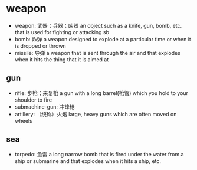 # weapon

- weapon: 武器；兵器；凶器 an object such as a knife, gun, bomb, etc. that is used for fighting or attacking sb
- bomb: 炸弹 a weapon designed to explode at a particular time or when it is dropped or thrown
- missile: 导弹 a weapon that is sent through the air and that explodes when it hits the thing that it is aimed at

## gun

- rifle: 步枪；来复枪 a gun with a long barrel(枪管) which you hold to your shoulder to fire
- submachine-gun: 冲锋枪
- artillery: （统称）火炮 large, heavy guns which are often moved on wheels

## sea

- torpedo: 鱼雷 a long narrow bomb that is fired under the water from a ship or submarine and that explodes when it hits a ship, etc.
